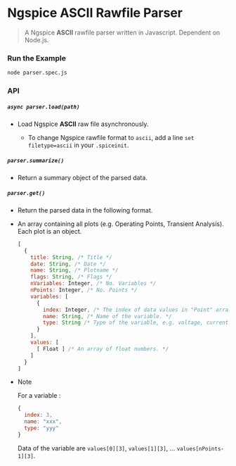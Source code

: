 # Ngspice **ASCII** Rawfile Parser

> A Ngspice **ASCII** rawfile parser written in Javascript. Dependent on Node.js.

### Run the Example

```bash
node parser.spec.js
```

### API

##### `async parser.load(path)`

* Load Ngspice **ASCII** raw file asynchronously.

  * To change Ngspice rawfile format to `ascii`, add a line `set filetype=ascii` in your `.spiceinit`.

##### `parser.summarize()`

* Return a summary object of the parsed data.

##### `parser.get()`

* Return the parsed data in the following format.

* An array containing all plots (e.g. Operating Points, Transient Analysis). Each plot is an object.

  ```javascript
  [
    {
      title: String, /* Title */
      date: String, /* Date */
      name: String, /* Plotname */
      flags: String, /* Flags */
      nVariables: Integer, /* No. Variables */
      nPoints: Integer, /* No. Points */
      variables: [
        {
          index: Integer, /* The index of data values in "Point" array. */
          name: String, /* Name of the variable. */
          type: String /* Type of the variable, e.g. voltage, current. Ngspice sometimes gives wrong type. */
        }
      ],
      values: [
        [ Float ] /* An array of float numbers. */
      ]
    }
  ]
  ```

* Note

  For a variable :
  ```javascript
  {
    index: 3,
    name: "xxx",
    type: "yyy"
  }
  ```

  Data of the variable are `values[0][3]`, `values[1][3]`, ... `values[nPoints-1][3]`.
